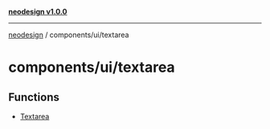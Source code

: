 [**neodesign v1.0.0**](../../../README.md)

***

[neodesign](../../../modules.md) / components/ui/textarea

# components/ui/textarea

## Functions

- [Textarea](functions/Textarea.md)
